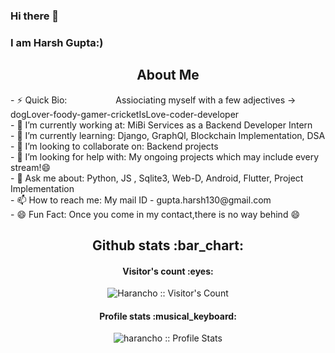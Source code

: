 ### Hi there 👋
### I am Harsh Gupta:) 
<h2 align="center">About Me</h2>
- ⚡ Quick Bio: &emsp;&emsp;&emsp;&emsp;&emsp; Assiociating myself with a few adjectives -> dogLover-foody-gamer-cricketIsLove-coder-developer <br>
- 🔭 I’m currently working at:         MiBi Services as a Backend Developer Intern<br>
- 🌱 I’m currently learning:           Django, GraphQl, Blockchain Implementation, DSA<br>
- 👯 I’m looking to collaborate on:    Backend projects<br>
- 🤔 I’m looking for help with:        My ongoing projects which may include every stream!😄<br>
- 💬 Ask me about:                     Python, JS , Sqlite3, Web-D, Android, Flutter, Project Implementation <br>
- 📫 How to reach me:                  My mail ID - gupta.harsh130@gmail.com<br>
- 😄 Fun Fact:                         Once you come in my contact,there is no way behind 😄

<h2 align="center">Github stats :bar_chart:</h2>

<h4 align="center">Visitor's count :eyes:</h4>

<p align="center"><img src="https://profile-counter.glitch.me/{harancho}/count.svg" alt="Harancho :: Visitor's Count" /></p>

<h4 align="center">Profile stats :musical_keyboard:</h4>

<p align="center"><img src="https://github-readme-stats.vercel.app/api?username=harancho&show_icons=true&theme=synthwave&count_private=true&hide=stars&include_all_commits=true" alt="harancho :: Profile Stats" /></p>
